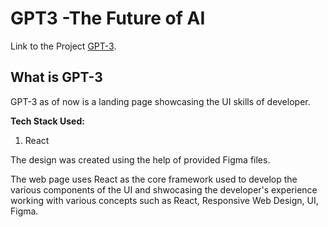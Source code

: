 # GPT3 -The Future of AI

Link to the Project [GPT-3](https://hariom01010.github.io/gpt-3/).

## What is GPT-3

GPT-3 as of now is a landing page showcasing the UI skills of developer.

**Tech Stack Used:**
1. React

The design was created using the help of provided Figma files.

The web page uses React as the core framework used to develop the various components of the UI and shwocasing the developer's experience working with various concepts such as
React, Responsive Web Design, UI, Figma.
